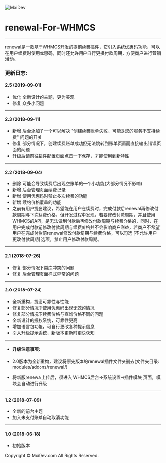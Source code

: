 ![MxiDev](https://mxidev.com/assets/svg/mxidev-blue.svg "MxiDev")
# renewal-For-WHMCS

***

renewal是一款基于WHMCS开发的提前续费插件，它引入系统优惠码功能，可以在用户续费时使用优惠码，同时还允许用户自行更换付款周期，方便商户进行营销活动。

### 更新日志:

#### 2.5 (2019-09-01)

  - 优化 全新设计的主题，更为美观
  - 修复 众多小问题

***

#### 2.3 (2018-09-11)

  - 新增 后台添加了一个可以解决 "创建续费账单失败，可能是您的服务不支持续费" 问题的开关
  - 修复 部分情况下，创建续费账单成功但无法跳转到账单页面而直接输出错误页面的问题
  - 升级后请前往插件配置页面点击一下保存，才能使用到新特性

***

#### 2.2 (2018-09-04)

  - 删除 可能会导致续费后出现空账单的一个小功能(大部分情况不影响)
  - 新增 后台管理页面续费记录
  - 新增 使用优惠码时禁止多次续费的功能
  - 新增 续约价格覆盖的功能
  - 之前有用户提出建议，希望能在用户在续费时，完成付款后renewal再修改付款周期与下次续费价格，但开发过程中发现，若要修改付款周期，并且使用WHMCS的API，是无法做到付款后再修改付款周期与续费价格的，同时，在用户完成付款前修改付款周期与续费价格并不会影响商户利益，若商户不希望用户在完成付款前renewal修改付款周期与续费价格，可以勾选 [不允许用户更改付款周期] 选项，禁止用户修改付款周期。


***


#### 2.1 (2018-07-26)

  - 修复 部分情况下类库冲突的问题
  - 修复 后台管理页面样式异常的问题


***


#### 2.0 (2018-07-24)

  - 全新重构，提高可靠性与性能
  - 修复部分情况下使用优惠码出现无效的情况
  - 修复部分情况下续费价格与查询价格不同的问题
  - 全新设计的授权系统，可靠性更高
  - 增加语言包功能，可自行更改各种提示信息
  - 引入升级提示系统，新版本更新时更快获知

***

+ #### 升级注意事项:

+ 2.0版本为全新重构，建议将原先版本的renewal插件文件夹删去(文件夹目录: modules/addons/renewal/)
+ 将新版renewal上传后，须进入 WHMCS后台->系统设置->插件模块 页面，模块会自动进行升级



***

#### 1.2 (2018-07-09)

  - 全新的前台主题
  - 加入未支付账单自动取消功能


***

#### 1.0 (2018-06-18)

  - 初始版本



Copyright © MxiDev.com All Rights Reserved.
